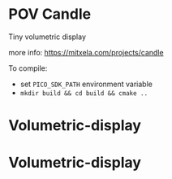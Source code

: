 # POV Candle

Tiny volumetric display

more info: https://mitxela.com/projects/candle

To compile:
- set `PICO_SDK_PATH` environment variable
- `mkdir build && cd build && cmake ..`

# Volumetric-display
# Volumetric-display
